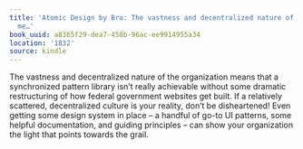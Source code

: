 ```yaml
---
title: 'Atomic Design by Bra: The vastness and decentralized nature of the organization
  me…'
book_uuid: a8365f29-dea7-458b-96ac-ee9914955a34
location: '1832'
source: kindle
---
```


The vastness and decentralized nature of the organization means that a synchronized pattern library isn’t really achievable without some dramatic restructuring of how federal government websites get built. If a relatively scattered, decentralized culture is your reality, don’t be disheartened! Even getting some design system in place – a handful of go-to UI patterns, some helpful documentation, and guiding principles – can show your organization the light that points towards the grail.